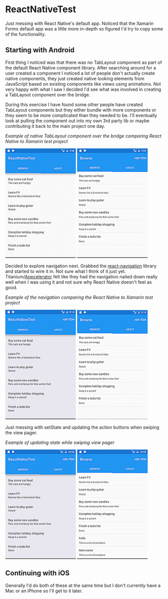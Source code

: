 # ReactNativeTest

Just messing with React Native's default app. Noticed that the Xamarin Forms default app was a little more in-depth so figured I'd try to copy some of the functionality.

## Starting with Android
First thing I noticed was that there was no TabLayout component as part of the default React Native component library.  After searching around for a user created a component I noticed a lot of people don't actually create native components, they just created native looking elements from JavaScript based on existing components like views using animations.  Not very happy with what I saw I decided I'd see what was involved in creating a TabLayout component over the bridge.

During this exercise I have found some other people have created TabLayout components but they either bundle with more components or they seem to be more complicated than they needed to be.  I'll eventually look at pulling the component out into my own 3rd party lib or maybe contributing it back to the main project one day.

*Example of native TabLayout component over the bridge comparing React Native to Xamarin test project*

![ReactNative TabLayout](samples/RNTabLayout.gif "ReactNative TabLayout") ![Xamarin TabLayout](samples/XamarinTabLayout.gif "Xamarin TabLayout")

Decided to explore navigation next.  Grabbed the [react-navigation](https://reactnavigation.org/) library and started to wire it in.  Not sure what I think of it just yet. Titanium/[Appcelerator](http://www.appcelerator.org/) felt like they had the navigation nailed down really well when I was using it and not sure why React Native doesn't feel as good.

*Example of the navigation comparing the React Native to Xamarin test project*

![ReactNative AddItem](samples/RNAddItem.gif "ReactNative AddItem") ![Xamarin AddItem](samples/XamarinAddItem.gif "Xamarin AddItem")

Just messing with setState and updating the action buttons when swiping the view pager.

*Example of updating state while swiping view pager*

![ReactNative setState](samples/RNActionItemUpdate.gif "ReactNative setState") ![Xamarin setState](samples/XamarinActionItemUpdate.gif "Xamarin setState")

## Continuing with iOS
Generally I'd do both of these at the same time but I don't currently have a Mac or an iPhone so I'll get to it later.